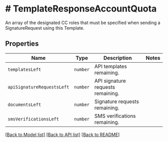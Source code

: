 # # TemplateResponseAccountQuota

An array of the designated CC roles that must be specified when sending a SignatureRequest using this Template.

## Properties

Name | Type | Description | Notes
------------ | ------------- | ------------- | -------------
| `templatesLeft` | ```number``` |  API templates remaining.  |  |
| `apiSignatureRequestsLeft` | ```number``` |  API signature requests remaining.  |  |
| `documentsLeft` | ```number``` |  Signature requests remaining.  |  |
| `smsVerificationsLeft` | ```number``` |  SMS verifications remaining.  |  |

[[Back to Model list]](../../README.md#models) [[Back to API list]](../../README.md#endpoints) [[Back to README]](../../README.md)
